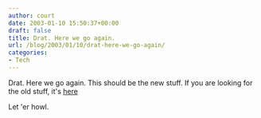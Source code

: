 ```yaml
---
author: court
date: 2003-01-10 15:50:37+00:00
draft: false
title: Drat. Here we go again.
url: /blog/2003/01/10/drat-here-we-go-again/
categories:
- Tech
---
```


Drat.  Here we go again.  This should be the new stuff.  If you are looking for the old stuff, it's [here](http://www.vallentyne.com/family/index2.htm)




Let 'er howl.




